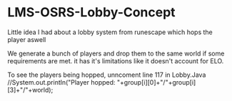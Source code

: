 # LMS-OSRS-Lobby-Concept
Little idea I had about a lobby system from runescape which hops the player aswell


We generate a bunch of players and drop them to the same world if some requirements are met. it has it's limitations like it doesn't account for ELO.   
   
To see the players being hopped, unncoment line 117 in Lobby.Java 
//System.out.println("Player hopped: "+group[i][0]+"/"+group[i][3]+"/"+world);
